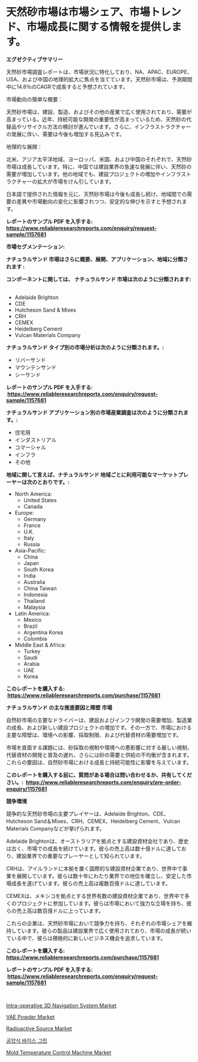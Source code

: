 <p><h1>天然砂市場は市場シェア、市場トレンド、市場成長に関する情報を提供します。</h1></p><p><strong>エグゼクティブサマリー</strong></p>
<p><p>天然砂市場調査レポートは、市場状況に特化しており、NA、APAC、EUROPE、USA、および中国の地理的拡大に焦点を当てています。天然砂市場は、予測期間中に14.6％のCAGRで成長すると予想されています。</p><p>市場動向の簡単な概要：</p><p>天然砂市場は、建設、製造、およびその他の産業で広く使用されており、需要が高まっている。近年、持続可能な開発の重要性が高まっているため、天然砂の代替品やリサイクル方法の検討が進んでいます。さらに、インフラストラクチャーの発展に伴い、需要は今後も増加する見込みです。</p><p>地理的な展開：</p><p>北米、アジア太平洋地域、ヨーロッパ、米国、および中国のそれぞれで、天然砂市場は成長しています。特に、中国では建設業界の急速な発展に伴い、天然砂の需要が増加しています。他の地域でも、建設プロジェクトの増加やインフラストラクチャーの拡大が市場をけん引しています。</p><p>日本語で提供された情報を元に、天然砂市場は今後も成長し続け、地域間での需要の差異や市場動向の変化に影響されつつ、安定的な伸びを示すと予想されます。</p></p>
<p><strong>レポートのサンプル PDF を入手する: <a href="https://www.reliableresearchreports.com/enquiry/request-sample/1157681">https://www.reliableresearchreports.com/enquiry/request-sample/1157681</a></strong></p>
<p><strong>市場セグメンテーション:</strong></p>
<p><strong> ナチュラルサンド 市場はさらに概要、展開、アプリケーション、地域に分類されます :</strong></p>
<p><strong>コンポーネントに関しては、 ナチュラルサンド 市場は次のように分類されます: &nbsp;</strong></p>
<p><ul><li>Adelaide Brighton</li><li>CDE</li><li>Hutcheson Sand & Mixes</li><li>CRH</li><li>CEMEX</li><li>Heidelberg Cement</li><li>Vulcan Materials Company</li></ul></p>
<p><strong> ナチュラルサンド タイプ別の市場分析は次のように分類されます。:</strong></p>
<p><ul><li>リバーサンド</li><li>マウンテンサンド</li><li>シーサンド</li></ul></p>
<p><strong>レポートのサンプル PDF を入手する: &nbsp;<a href="https://www.reliableresearchreports.com/enquiry/request-sample/1157681">https://www.reliableresearchreports.com/enquiry/request-sample/1157681</a></strong></p>
<p><strong> ナチュラルサンド アプリケーション別の市場産業調査は次のように分類されます。:</strong></p>
<p><ul><li>住宅用</li><li>インダストリアル</li><li>コマーシャル</li><li>インフラ</li><li>その他</li></ul></p>
<p><strong>地域に関して言えば、ナチュラルサンド 地域ごとに利用可能なマーケットプレーヤーは次のとおりです。:</strong></p>
<p><ul>
    <li>
        North America:
        <ul>
            <li>United States</li>
            <li>Canada</li>
        </ul>
    </li>
    <li>
        Europe:
        <ul>
            <li>Germany</li>
            <li>France</li>
            <li>U.K.</li>
            <li>Italy</li>
            <li>Russia</li>
        </ul>
    </li>
    <li>
        Asia-Pacific:
        <ul>
            <li>China</li>
            <li>Japan</li>
            <li>South Korea</li>
            <li>India</li>
            <li>Australia</li>
            <li>China Taiwan</li>
            <li>Indonesia</li>
            <li>Thailand</li>
            <li>Malaysia</li>
        </ul>
    </li>
    <li>
        Latin America:
        <ul>
            <li>Mexico</li>
            <li>Brazil</li>
            <li>Argentina Korea</li>
            <li>Colombia</li>
        </ul>
    </li>
    <li>
        Middle East & Africa:
        <ul>
            <li>Turkey</li>
            <li>Saudi</li>
            <li>Arabia</li>
            <li>UAE</li>
            <li>Korea</li>
        </ul>
    </li>
    </ul></p>
<p><strong>このレポートを購入する: &nbsp;<a href="https://www.reliableresearchreports.com/purchase/1157681">https://www.reliableresearchreports.com/purchase/1157681</a></strong></p>
<p><strong>ナチュラルサンド の主な推進要因と障壁 市場</strong></p>
<p><p>自然砂市場の主要なドライバーは、建設およびインフラ開発の需要増加、製造業の成長、および新しい建設プロジェクトの増加です。その一方で、市場における主要な障壁は、環境への影響、採取制限、および代替資材の需要増加です。</p><p>市場を直面する課題には、砂採取の規制や環境への悪影響に対する厳しい規制、代替資材の開発と普及の遅れ、さらには砂の需要と供給の不均衡が含まれます。これらの要因は、自然砂市場における成長と持続可能性に影響を与えています。</p></p>
<p><strong>このレポートを購入する前に、質問がある場合は問い合わせるか、共有してください。:&nbsp; <a href="https://www.reliableresearchreports.com/enquiry/pre-order-enquiry/1157681">https://www.reliableresearchreports.com/enquiry/pre-order-enquiry/1157681</a></strong></p>
<p><strong>競争環境</strong></p>
<p><p>競争的な天然砂市場の主要プレイヤーは、Adelaide Brighton、CDE、Hutcheson Sand＆Mixes、CRH、CEMEX、Heidelberg Cement、Vulcan Materials Companyなどが挙げられます。</p><p>Adelaide Brightonは、オーストラリアを拠点とする建設資材会社であり、歴史は古く、市場での成長を続けています。彼らの売上高は数十億ドルに達しており、建設業界での重要なプレーヤーとして知られています。</p><p>CRHは、アイルランドに本拠を置く国際的な建設資材企業であり、世界中で事業を展開しています。彼らは数十年にわたり業界での地位を確立し、安定した市場成長を遂げています。彼らの売上高は複数百億ドルに達しています。</p><p>CEMEXは、メキシコを拠点とする世界有数の建設資材企業であり、世界中で多くのプロジェクトに参加しています。彼らは市場において強力な立場を持ち、彼らの売上高は数百億ドルに上っています。</p><p>これらの企業は、天然砂市場において競争力を持ち、それぞれの市場シェアを維持しています。彼らの製品は建設業界で広く使用されており、市場の成長が続いている中で、彼らは積極的に新しいビジネス機会を追求しています。</p></p>
<p><strong>このレポートを購入する: &nbsp; <a href="https://www.reliableresearchreports.com/purchase/1157681">https://www.reliableresearchreports.com/purchase/1157681</a></strong></p>
<p><strong>レポートのサンプル PDF を入手する: &nbsp;<a href="https://www.reliableresearchreports.com/enquiry/request-sample/1157681">https://www.reliableresearchreports.com/enquiry/request-sample/1157681</a></strong><strong></strong></p>
<p>&nbsp;</p>
<p><p><a href="https://view.publitas.com/reportprime-1/intra-operative-3d-navigation-system-market-share-market-new-trends-analysis-report-by-type-by-application-by-end-use-by-region-and-segment-forecasts-2023-2030/">Intra-operative 3D Navigation System Market</a></p><p><a href="https://github.com/NorbertYates/Market-Research-Report-List-4/blob/main/vae-powder-market.md">VAE Powder Market</a></p><p><a href="https://github.com/prosalinda88/Market-Research-Report-List-3/blob/main/radioactive-source-market.md">Radioactive Source Market</a></p><p><a href="https://medium.com/@trevorkruvalis5678/%ED%94%8C%EB%A3%A8%EC%9D%B4%EB%93%9C%ED%98%95-%EB%B8%8C%EC%9D%B4%EC%8A%A4-%EA%B7%B8%EB%A6%BD-%EC%8B%9C%EC%9E%A5-%EC%84%B1%EA%B3%B5%EC%A0%81%EC%9D%B8-%EB%B9%84%EC%A6%88%EB%8B%88%EC%8A%A4-%EC%A0%84%EB%9E%B5%EC%9D%98-%EC%97%B4%EC%87%A0-2031%EB%85%84%EA%B9%8C%EC%A7%80%EC%9D%98-%EC%98%88%EC%B8%A1-2ab5ac4c38ee">공압식 바이스 그립</a></p><p><a href="https://issuu.com/reportprime-2/docs/mold-temperature-control-machine-market-size-2030.">Mold Temperature Control Machine Market</a></p></p>